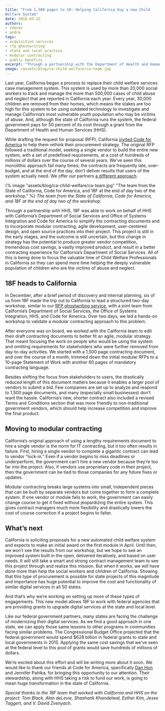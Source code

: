 ```yaml
---
title: "From 1,500 pages to 10: Helping California buy a new Child
Welfare System"
date: 2016-03-22
authors:
- vdavez
- andre
tags:
- acquisition services
- rfp ghostwriting
- state and local practice
- modular contracting
- public benefits
excerpt: "Through a partnership with the Department of Health and Human Services, 18F was able to work with California’s Department of Social Services and Office of Systems Integration on the replacement of California's Child Welfare System. We helped them  simplify the contracting documents and incorporate modular contracting, agile development, user-centered design, and open source practices into their project."
image: /assets/blog/ca-child-welfare/ca-team.jpg
---
```


Last year, California began a process to replace their child welfare
services case management system. This system is used by more than 20,000
social workers to track and manage the more than 500,000 cases of child
abuse and neglect that are reported in California each year. Every year,
30,000 children are removed from their homes, which means the stakes are
too high for this system to be using outdated technology to investigate
and manage California’s most vulnerable youth population who may be
victims of abuse. And, although the state of California runs the system,
the federal government pays for 50 percent of its cost through a grant
from the Department of Health and Human Services (HHS).

While drafting the request for proposal (RFP), California [invited Code
for
America](https://www.codeforamerica.org/blog/2015/11/30/a-new-approach-to-procuring-government-technology-in-california/)
to help them rethink their procurement strategy. The original RFP
followed a traditional model, seeking a single vendor to build the
entire new system, with a set of predefined requirements, at a cost of
hundreds of millions of dollars over the course of several years. We’ve
seen this monolithic approach fail many times; the contracts are
frequently late, over-budget, and at the end of the day, don’t deliver
results that users of the system actually need. We offer our partners
[a different
approach](https://18f.gsa.gov/2015/03/30/new-rfp-ghostwriting-service-to-improve-contract-success/).

{% image "assets/blog/ca-child-welfare/ca-team.jpg" "The team from the State of California, Code for America, and 18F at the end of day two of the workshop." %}
*The team from the State of California, Code for America, and 18F at the end of day two of the workshop.*

Through a partnership with HHS, 18F was able to work on behalf of HHS with California’s Department of Social Services and Office of Systems Integration and Code for America to simplify the contracting documents and to incorporate
modular contracting, agile development, user-centered design, and open
source practices into their project. This project is still in the early
stages, and the outcome is still uncertain, but this change in strategy
has the potential to produce greater vendor competition, tremendous cost
savings, a vastly improved product, and result in a better contracting
experience for California’s Department of Social Services. All of this
is being done to focus the valuable time of Child Welfare Professionals
in California so they can spend more time helping the deeply vulnerable
population of children who are the victims of abuse and neglect.

18F heads to California
-----------------------

In December, after a brief period of discovery and internal planning,
six of us from 18F made the trip out to California to lead a structured
two-day workshop, similar to our [RFP ghostwriting
service](https://18f.gsa.gov/2015/03/30/new-rfp-ghostwriting-service-to-improve-contract-success/),
with a joint team from California’s Department of Social Services, the
Office of Systems Integration, HHS, and Code for America. Over two days, we led a hands-on
workshop to validate a modular contracting approach to this problem.

After everyone was on board, we worked with the California team to edit
their draft contracting documents to better fit an agile, modular
strategy. That meant focusing the work on people who would be using the
system and omitting requirements for stakeholders who were further
removed from day-to-day activities. We started with a 1,500 page
contracting document, and over the course of a month, trimmed down the
initial modular RFPs to a 10-page Statement of Work with another 60
pages of mandatory contracting language.

Besides shifting the focus from stakeholders to users, the drastically
reduced length of this document matters because it enables a larger pool
of vendors to submit a bid. Few companies are set up to analyze and
respond to 1,500 page documents, and many (especially small businesses)
don’t want the hassle. California’s new, shorter contract also included
a revised Terms and Conditions section that was more friendly to
non-traditional government vendors, which should help increase
competition and improve the final product.

Moving to modular contracting
-----------------------------

California’s original approach of using a lengthy requirements document
to hire a single vendor is the norm for IT contracting, but it too often
results in failure. First, hiring a single vendor to complete a gigantic
contract can lead to vendor “lock-in.” Even if a vendor begins to miss
deadlines or underperform, the government can’t hire a new vendor
because they’re too far into the project. Also, if vendors use
proprietary code in their project, then the government can be tied to
those companies for any future fixes or updates.

Modular contracting breaks large systems into small, independent pieces
that can be built by separate vendors but come together to form a
complete system. If one vendor or module fails to work, the government
can easily change course to get it fixed without jeopardizing the entire
system. This gives contract managers much more flexibility and
drastically lowers the cost of course correction if a project begins to
falter.

What’s next
-----------

California is soliciting proposals for a new automated child welfare
system and expects to make an initial award on the first module in
April. Until then, we won’t see the results from our workshop, but we
hope to see an improved system built in the open, delivered iteratively,
and based on user needs. It will still take a smart and strong contract
management team to see this project through and realize this mission.
But when it works, we will have done more than help the social workers
and children of California. Showing that this type of procurement is
possible for state projects of this magnitude and importance has huge
potential to improve the cost and functionality of similar digital
services in all 50 states.

And that’s why we’re working on setting up more of these types of
engagements. This new model allows 18F to work with federal agencies
that are providing grants to upgrade digital services at the state and
local level.

Like our federal government partners, many states are facing the
challenge of modernizing their digital services. As we find a good
approach in one state, we can apply those same lessons to other programs
in communities facing similar problems. The Congressional Budget Office
projected that the federal government would spend $628 billion in
federal grants to state and local governments in 2015. Applying the same
cost savings that we’ve seen at the federal level to this pool of grants
would save hundreds of millions of dollars.

We’re excited about this effort and will be writing more about it soon.
We would like to thank our friends at Code for America, specifically
[Dan
Hon](https://www.codeforamerica.org/blog/2015/11/30/a-new-approach-to-procuring-government-technology-in-california/)
and Jennifer Pahlka, for bringing this opportunity to our attention.
Their stewardship, along with HHS taking a risk to fund our work, is
going to mean huge transformation in the state of California.

*Special thanks to the 18F team that worked with California and HHS on
the project: Tom Black, Alan deLevie, Shashank Khandelwal, Esther Kim,
Jesse Taggert, and V. David Zvenyach.*
